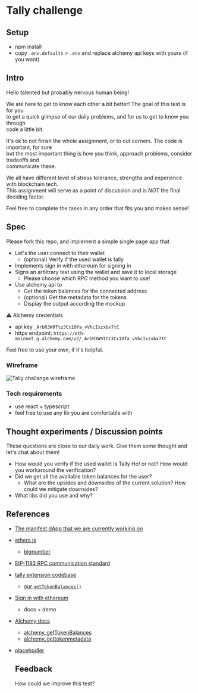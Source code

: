 # Tally challenge

## Setup

- npm install
- copy `.env.defaults` > `.env` and replace alchemy api keys with yours (if you want)

## Intro

Hello talented but probably nervous human being!

We are here to get to know each other a bit better! The goal of this test is for you \
to get a quick glimpse of our daily problems, and for us to get to know you through \
code a little bit.

It's ok to not finish the whole assignment, or to cut corners. The code is important, for sure \
but the most important thing is how you think, approach problems, consider tradeoffs and \
communicate these.

We all have different level of stress tolerance, strengths and experience with blockchain tech. \
This assignment will serve as a point of discussion and is _NOT_ the final deciding factor.

Feel free to complete the tasks in any order that fits you and makes sense!

## Spec

Please fork this repo, and implement a simple single page app that

- Let's the user connect to their wallet
  - (optional) Verify if the used wallet is tally
- Implements sign in with ethereum for signing in
- Signs an arbitrary text using the wallet and save it to local storage
  - Please choose which RPC method you want to use!
- Use alchemy api to
  - Get the token balances for the connected address
  - (optional) Get the metadata for the tokens
  - Display the output according the mockup

⚠️ Alchemy credentials

- api key `_ArbR3W9Ttz3Cx1Ofa_vVhcIxzxbx7tC`
- https endpoint: `https://eth-mainnet.g.alchemy.com/v2/_ArbR3W9Ttz3Cx1Ofa_vVhcIxzxbx7tC`

Feel free to use your own, if it's helpful.

### Wireframe

![Tally challange wireframe](wireframe.png?raw=true "Title")

### Tech requirements

- use react + typescript
- feel free to use any lib you are comfortable with

## Thought experiments / Discussion points

These questions are close to our daily work. Give them some thought and let's chat about them!

- How would you verify if the used wallet is Tally Ho! or not? How would you workaround the verification?
- Did we get all the available token balances for the user?
  - What are the upsides and downsides of the current solution? How could we mitigate downsides?
- What libs did you use and why?

## References

- [The manifest dApp that we are currently working on](https://github.com/tallycash/tally.cash/tree/manifesto-dapp)
- [ethers.js](https://docs.ethers.io/v5/)
  - [bignumber](https://docs.ethers.io/v5/api/utils/bignumber/)
- [EIP-1193 RPC communication standard](https://github.com/ethereum/EIPs/blob/master/EIPS/eip-1193.md)
- [tally extension codebase](https://github.com/tallycash/extension)
  - [our `getTokenBalances()`](https://github.com/tallycash/extension/blob/831676b8807e61b59a99821f0cc2ba80992b8f3f/background/lib/alchemy.ts#L145)
- [Sign in with ethereum](https://login.xyz/)
  - docs + demo
- [Alchemy docs](https://docs.alchemy.com/alchemy/)
  - [alchemy_getTokenBalances](https://docs.alchemy.com/alchemy/enhanced-apis/token-api/alchemy_gettokenbalances)
  - [alchemy_gettokenmetadata](https://docs.alchemy.com/alchemy/enhanced-apis/token-api/alchemy_gettokenmetadata)
- [placehodler](https://placehodler.shapelabs.co/)

  ## Feedback

  How could we improve this test?
